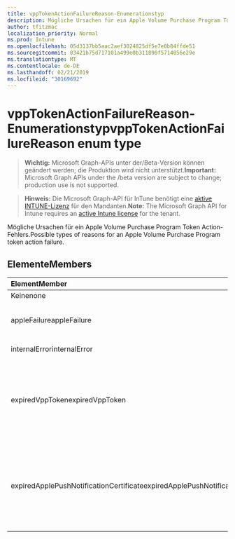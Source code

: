 ```yaml
---
title: vppTokenActionFailureReason-Enumerationstyp
description: Mögliche Ursachen für ein Apple Volume Purchase Program Token Action-Fehlers.
author: tfitzmac
localization_priority: Normal
ms.prod: Intune
ms.openlocfilehash: 05d3137bb5aac2aef3024825df5e7e0b84ffde51
ms.sourcegitcommit: 03421b75d717101a499e0b311890f5714056e29e
ms.translationtype: MT
ms.contentlocale: de-DE
ms.lasthandoff: 02/21/2019
ms.locfileid: "30169692"
---
```

# <a name="vpptokenactionfailurereason-enum-type"></a><span data-ttu-id="51abf-103">vppTokenActionFailureReason-Enumerationstyp</span><span class="sxs-lookup"><span data-stu-id="51abf-103">vppTokenActionFailureReason enum type</span></span>

> <span data-ttu-id="51abf-104">**Wichtig:** Microsoft Graph-APIs unter der/Beta-Version können geändert werden; die Produktion wird nicht unterstützt.</span><span class="sxs-lookup"><span data-stu-id="51abf-104">**Important:** Microsoft Graph APIs under the /beta version are subject to change; production use is not supported.</span></span>

> <span data-ttu-id="51abf-105">**Hinweis:** Die Microsoft Graph-API für InTune benötigt eine [aktive INTUNE-Lizenz](https://go.microsoft.com/fwlink/?linkid=839381) für den Mandanten.</span><span class="sxs-lookup"><span data-stu-id="51abf-105">**Note:** The Microsoft Graph API for Intune requires an [active Intune license](https://go.microsoft.com/fwlink/?linkid=839381) for the tenant.</span></span>

<span data-ttu-id="51abf-106">Mögliche Ursachen für ein Apple Volume Purchase Program Token Action-Fehlers.</span><span class="sxs-lookup"><span data-stu-id="51abf-106">Possible types of reasons for an Apple Volume Purchase Program token action failure.</span></span>

## <a name="members"></a><span data-ttu-id="51abf-107">Elemente</span><span class="sxs-lookup"><span data-stu-id="51abf-107">Members</span></span>
|<span data-ttu-id="51abf-108">Element</span><span class="sxs-lookup"><span data-stu-id="51abf-108">Member</span></span>|<span data-ttu-id="51abf-109">Wert</span><span class="sxs-lookup"><span data-stu-id="51abf-109">Value</span></span>|<span data-ttu-id="51abf-110">Beschreibung</span><span class="sxs-lookup"><span data-stu-id="51abf-110">Description</span></span>|
|:---|:---|:---|
|<span data-ttu-id="51abf-111">Keine</span><span class="sxs-lookup"><span data-stu-id="51abf-111">none</span></span>|<span data-ttu-id="51abf-112">0</span><span class="sxs-lookup"><span data-stu-id="51abf-112">0</span></span>|<span data-ttu-id="51abf-113">Keine.</span><span class="sxs-lookup"><span data-stu-id="51abf-113">None.</span></span>|
|<span data-ttu-id="51abf-114">appleFailure</span><span class="sxs-lookup"><span data-stu-id="51abf-114">appleFailure</span></span>|<span data-ttu-id="51abf-115">1</span><span class="sxs-lookup"><span data-stu-id="51abf-115">1</span></span>|<span data-ttu-id="51abf-116">Beim Apple-Dienst ist ein Fehler aufgetreten.</span><span class="sxs-lookup"><span data-stu-id="51abf-116">There was an error on Apple's service.</span></span>|
|<span data-ttu-id="51abf-117">internalError</span><span class="sxs-lookup"><span data-stu-id="51abf-117">internalError</span></span>|<span data-ttu-id="51abf-118">2</span><span class="sxs-lookup"><span data-stu-id="51abf-118">2</span></span>|<span data-ttu-id="51abf-119">Interner Fehler.</span><span class="sxs-lookup"><span data-stu-id="51abf-119">There was an internal error.</span></span>|
|<span data-ttu-id="51abf-120">expiredVppToken</span><span class="sxs-lookup"><span data-stu-id="51abf-120">expiredVppToken</span></span>|<span data-ttu-id="51abf-121">3</span><span class="sxs-lookup"><span data-stu-id="51abf-121">3</span></span>|<span data-ttu-id="51abf-122">Es ist ein Fehler aufgetreten, da das Apple Volume Purchase Program-Token abgelaufen ist.</span><span class="sxs-lookup"><span data-stu-id="51abf-122">There was an error because the Apple Volume Purchase Program token was expired.</span></span>|
|<span data-ttu-id="51abf-123">expiredApplePushNotificationCertificate</span><span class="sxs-lookup"><span data-stu-id="51abf-123">expiredApplePushNotificationCertificate</span></span>|<span data-ttu-id="51abf-124">4</span><span class="sxs-lookup"><span data-stu-id="51abf-124">4</span></span>|<span data-ttu-id="51abf-125">Es ist ein Fehler aufgetreten, da das Apple Volume Purchase Program Push Notification Certificate abgelaufen ist.</span><span class="sxs-lookup"><span data-stu-id="51abf-125">There was an error because the Apple Volume Purchase Program Push Notification certificate expired.</span></span>|




